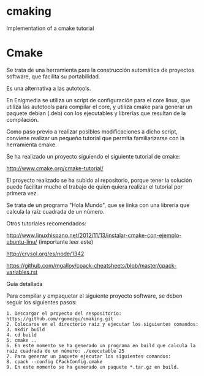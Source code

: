 # cmaking
Implementation of a cmake tutorial

Cmake
================================================================================================================

Se trata de una herramienta para la construcción automática de proyectos software, que facilita su portabilidad.

Es una alternativa a las autotools.

En Enigmedia se utiliza un script de configuración para el core linux, que utiliza las autotools para compilar el core, y utiliza cmake para generar un paquete debian (.deb) con los ejecutables y librerías que resultan de la compilación.

 

Como paso previo a realizar posibles modificaciones a dicho script, conviene realizar un pequeño tutorial que permita familiarizarse con la herramienta cmake.

Se ha realizado un proyecto siguiendo el siguiente tutorial de cmake:

http://www.cmake.org/cmake-tutorial/

El proyecto realizado se ha subido al repositorio, porque tener la solución puede facilitar mucho el trabajo de quien quiera realizar el tutorial por primera vez.

Se trata de un programa "Hola Mundo", que se linka con una librería que calcula la raíz cuadrada de un número.

 

Otros tutoriales recomendados:

http://www.linuxhispano.net/2012/11/13/instalar-cmake-con-ejemplo-ubuntu-linu/    (importante leer este)

http://crysol.org/es/node/1342

https://github.com/mgalloy/cpack-cheatsheets/blob/master/cpack-variables.rst

 
Guía detallada

Para compilar y empaquetar el siguiente proyecto software, se deben seguir los siguientes pasos:

    1. Descargar el proyecto del respositorio: https://github.com/rgomezgu/cmaking.git
    2. Colocarse en el directorio raíz y ejecutar los siguientes comandos:
    3. mkdir build
    4. cd build
    5. cmake ..
    6. En este momento se ha generado un programa en build que calcula la raíz cuadrada de un número: ./executable 25
    7. Para generar un paquete ejecutar los siguientes comandos:
    8. cpack --config CPackConfig.cmake
    9. En este momento se ha generado un paquete *.tar.gz en build.
